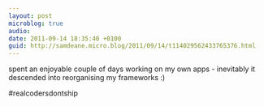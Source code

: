 ```yaml
---
layout: post
microblog: true
audio: 
date: 2011-09-14 18:35:40 +0100
guid: http://samdeane.micro.blog/2011/09/14/t114029562433765376.html
---
```

spent an enjoyable couple of days working on my own apps - inevitably it descended into reorganising my frameworks :)

#realcodersdontship
